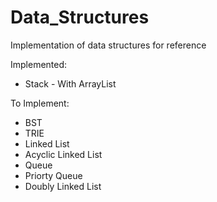 # Data_Structures
Implementation of data structures for reference

Implemented:
- Stack - With ArrayList

To Implement:
- BST
- TRIE
- Linked List
- Acyclic Linked List
- Queue
- Priorty Queue
- Doubly Linked List
